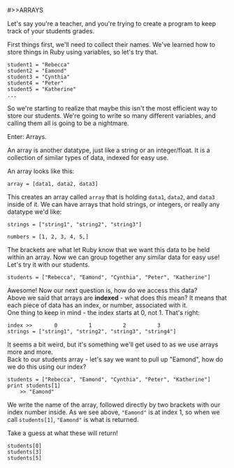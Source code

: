 #>>ARRAYS

Let's say you're a teacher, and you're trying to create a program to keep track of your students grades.		

First things first, we'll need to collect their names. We've learned how to store things in Ruby using variables, so let's try that.

	student1 = "Rebecca"
	student2 = "Eamond"
	student3 = "Cynthia"
	student4 = "Peter"
	student5 = "Katherine"
	...

So we're starting to realize that maybe this isn't the most efficient way to store our students. We're going to write so many different variables, and calling them all is going to be a nightmare.		

Enter: Arrays.		

An array is another datatype, just like a string or an integer/float. It is a collection of similar types of data, indexed for easy use.		

An array looks like this:

	array = [data1, data2, data3]

This creates an array called `array` that is holding `data1`, `data2`, and `data3` inside of it. We can have arrays that hold strings, or integers, or really any datatype we'd like:

	strings = ["string1", "string2", "string3"]
	
	numbers = [1, 2, 3, 4, 5,]
	
	
The brackets are what let Ruby know that we want this data to be held within an array. Now we can group together any similar data for easy use! Let's try it with our students.

	students = ["Rebecca", "Eamond", "Cynthia", "Peter", "Katherine"]

Awesome! Now our next question is, how do we access this data? 		
Above we said that arrays are **indexed** - what does this mean? It means that each piece of data has an index, or number, associated with it.		
One thing to keep in mind - the index starts at 0, not 1. That's right:

	index >>	   0          1          2          3
	strings = ["string1", "string2", "string3", "string4"]

It seems a bit weird, but it's something we'll get used to as we use arrays more and more. 		
Back to our students array - let's say we want to pull up "Eamond", how do we do this using our index?

	students = ["Rebecca", "Eamond", "Cynthia", "Peter", "Katherine"]
	print students[1]
		>> "Eamond"
We write the name of the array, followed directly by two brackets with our index number inside. As we see above, `"Eamond"` is at index 1, so when we call `students[1]`, `"Eamond"` is what is returned.

Take a guess at what these will return!

	students[0]
	students[3]
	students[5]


